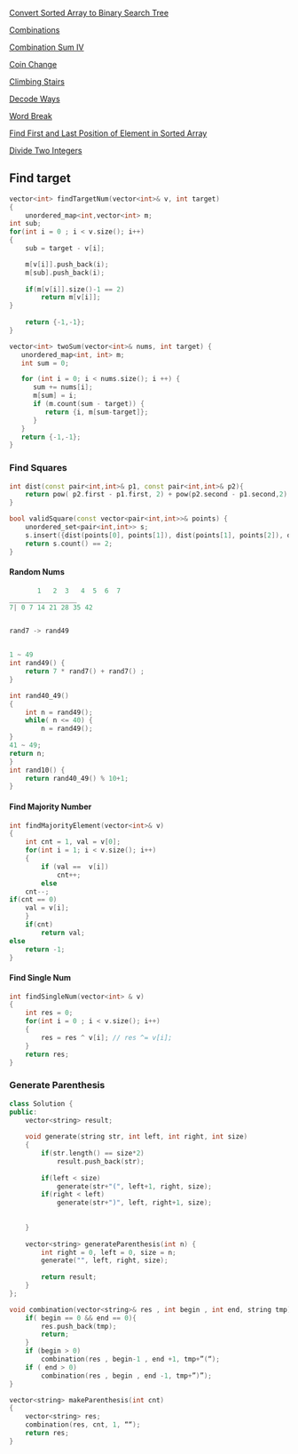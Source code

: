[Convert Sorted Array to Binary Search Tree](https://leetcode.com/problems/convert-sorted-array-to-binary-search-tree) 



[Combinations](https://leetcode.com/problems/combinations) 

[Combination Sum IV](https://leetcode.com/problems/combination-sum-iv)  



[Coin Change](https://leetcode.com/problems/coin-change) 

[Climbing Stairs](https://leetcode.com/problems/climbing-stairs)

[Decode Ways](https://leetcode.com/problems/decode-ways)

[Word Break](https://leetcode.com/problems/word-break)





[Find First and Last Position of Element in Sorted Array](https://leetcode.com/problems/find-first-and-last-position-of-element-in-sorted-array)





[Divide Two Integers](https://leetcode.com/problems/divide-two-integers) 

## Find target

```c++
vector<int> findTargetNum(vector<int>& v, int target)
{
	unordered_map<int,vector<int> m;
int sub;
for(int i = 0 ; i < v.size(); i++)
{
	sub = target - v[i];

	m[v[i]].push_back(i);
	m[sub].push_back(i);
	
	if(m[v[i]].size()-1 == 2)
		return m[v[i]];
}
	
	return {-1,-1};
}
```



```c++
vector<int> twoSum(vector<int>& nums, int target) {
   unordered_map<int, int> m;
   int sum = 0;

   for (int i = 0; i < nums.size(); i ++) {
      sum += nums[i];
      m[sum] = i;
      if (m.count(sum - target)) {
         return {i, m[sum-target]};
      }         
   }
   return {-1,-1};
}
```



### Find Squares

```c++
int dist(const pair<int,int>& p1, const pair<int,int>& p2){
	return pow( p2.first - p1.first, 2) + pow(p2.second - p1.second,2); 
}

bool validSquare(const vector<pair<int,int>>& points) {
	unordered_set<pair<int,int>> s;
	s.insert({dist(points[0], points[1]), dist(points[1], points[2]), dist(points[2], points[3]), dist(points[0], points[2]), dist(points[0], points[3]), dist(points[1],points[2])});
	return s.count() == 2;
}
```





#### Random Nums

```c++
       1   2  3   4  5  6  7
_________________ 
7| 0 7 14 21 28 35 42


rand7 -> rand49


1 ~ 49
int rand49() {
	return 7 * rand7() + rand7() ;
}

int rand40_49()
{
	int n = rand49();
	while( n <= 40) {
		n = rand49();
}
41 ~ 49;
return n;
}
int rand10() {
	return rand40_49() % 10+1;
}

```





#### Find Majority Number

```c++
int findMajorityElement(vector<int>& v)
{
	int cnt = 1, val = v[0];
	for(int i = 1; i < v.size(); i++)
	{
		if (val ==  v[i])
		 	cnt++;
		else
	cnt--;
if(cnt == 0)
	val = v[i];
	}
	if(cnt)
		return val;
else
	return -1;
}
```





#### Find Single Num

```c++
int findSingleNum(vector<int> & v)
{
	int res = 0;
	for(int i = 0 ; i < v.size(); i++)
	{
		res = res ^ v[i]; // res ^= v[i];
	}
	return res;
}
```



### Generate Parenthesis

```c++
class Solution {
public:
    vector<string> result;
    
    void generate(string str, int left, int right, int size)
    {
        if(str.length() == size*2)
            result.push_back(str);
        
        if(left < size)
            generate(str+"(", left+1, right, size);
        if(right < left)
            generate(str+")", left, right+1, size); 
        
        
    }
    
    vector<string> generateParenthesis(int n) {
        int right = 0, left = 0, size = n;
        generate("", left, right, size);        
        
        return result;
    }
};
```



```c++
void combination(vector<string>& res , int begin , int end, string tmp){
	if( begin == 0 && end == 0){
		res.push_back(tmp);
		return;
	}
	if (begin > 0)
		combination(res , begin-1 , end +1, tmp+”(“);
	if ( end > 0)
		combination(res , begin , end -1, tmp+”)”);
}

vector<string> makeParenthesis(int cnt)
{
	vector<string> res;	
	combination(res, cnt, 1, ““);
	return res;
}

```


